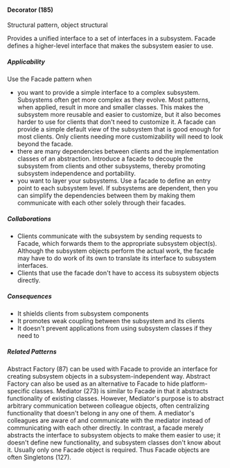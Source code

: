 #### Decorator (185)

Structural pattern, object structural

Provides a unified interface to a set of interfaces in a subsystem. Facade defines a higher-level interface that makes the subsystem easier to use.

##### Applicability

Use the Facade pattern when

 * you want to provide a simple interface to a complex subsystem. Subsystems often get more complex as they evolve. Most patterns, when applied, result in more and smaller classes. This makes the subsystem more reusable and easier to customize, but it also becomes harder to use for clients that don't need to customize it. A facade can provide a simple default view of the subsystem that is good enough for most clients. Only clients needing more customizability will need to look beyond the facade.
 * there are many dependencies between clients and the implementation classes of an abstraction. Introduce a facade to decouple the subsystem from clients and other subsystems, thereby promoting subsystem independence and portability.
 * you want to layer your subsystems. Use a facade to define an entry point to each subsystem level. If subsystems are dependent, then you can simplify the dependencies between them by making them communicate with each other solely through their facades.

##### Collaborations

 * Clients communicate with the subsystem by sending requests to Facade, which forwards them to the appropriate subsystem object(s). Although the subsystem objects perform the actual work, the facade may have to do work of its own to translate its interface to subsystem interfaces.
 * Clients that use the facade don't have to access its subsystem objects directly.

##### Consequences

 * It shields clients from subsystem components
 * It promotes weak coupling between the subsystem and its clients
 * It doesn't prevent applications from using subsystem classes if they need to

##### Related Patterns

Abstract Factory (87) can be used with Facade to provide an interface for creating subsystem objects in a subsystem-independent way. Abstract Factory can also be used as an alternative to Facade to hide platform-specific classes. Mediator (273) is similar to Facade in that it abstracts functionality of existing classes. However, Mediator's purpose is to abstract arbitrary communication between colleague objects, often centralizing functionality that doesn't belong in any one of them. A mediator's colleagues are aware of and communicate with the mediator instead of communicating with each other directly. In contrast, a facade merely abstracts the interface to subsystem objects to make them easier to use; it doesn't define new functionality, and subsystem classes don't know about it. Usually only one Facade object is required. Thus Facade objects are often Singletons (127).

